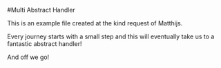 #Multi Abstract Handler

This is an example file created at the kind request of Matthijs.

Every journey starts with a small step and this will eventually take us to a fantastic abstract handler!

And off we go!